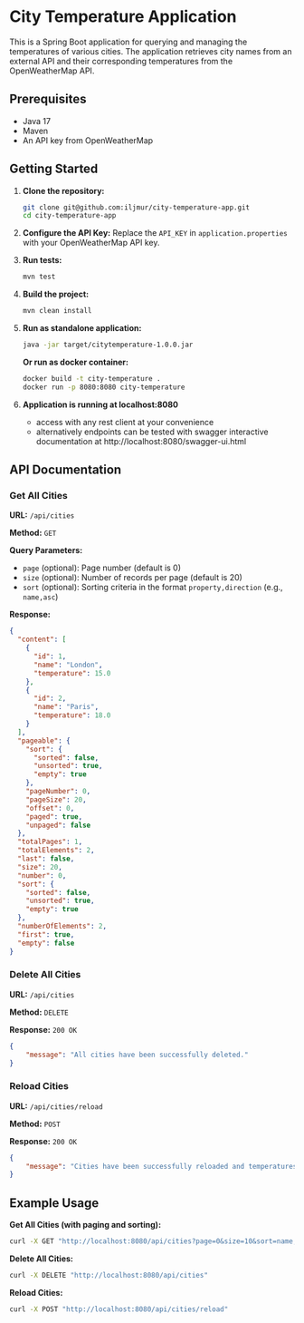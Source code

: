 # City Temperature Application

This is a Spring Boot application for querying and managing the temperatures of various cities. The application retrieves city names from an external API and their corresponding temperatures from the OpenWeatherMap API.

## Prerequisites

- Java 17
- Maven
- An API key from OpenWeatherMap

## Getting Started

1. **Clone the repository:**
	```bash
	git clone git@github.com:iljmur/city-temperature-app.git
	cd city-temperature-app
	```

2. **Configure the API Key:**
   Replace the `API_KEY` in `application.properties` with your OpenWeatherMap API key.

3. **Run tests:**
	```bash
	mvn test
	```
	
4. **Build the project:**
	```bash
	mvn clean install
	```

5. **Run as standalone application:**
	```bash
	java -jar target/citytemperature-1.0.0.jar
	```
   
   **Or run as docker container:**
	```bash
	docker build -t city-temperature .
	docker run -p 8080:8080 city-temperature
	```
	
6. **Application is running at localhost:8080**
	- access with any rest client at your convenience
	- alternatively endpoints can be tested with swagger interactive documentation at http://localhost:8080/swagger-ui.html
	
## API Documentation

### Get All Cities

**URL:** `/api/cities`

**Method:** `GET`

**Query Parameters:**
- `page` (optional): Page number (default is 0)
- `size` (optional): Number of records per page (default is 20)
- `sort` (optional): Sorting criteria in the format `property,direction` (e.g., `name,asc`)

**Response:**
```json
{
  "content": [
    {
      "id": 1,
      "name": "London",
      "temperature": 15.0
    },
    {
      "id": 2,
      "name": "Paris",
      "temperature": 18.0
    }
  ],
  "pageable": {
    "sort": {
      "sorted": false,
      "unsorted": true,
      "empty": true
    },
    "pageNumber": 0,
    "pageSize": 20,
    "offset": 0,
    "paged": true,
    "unpaged": false
  },
  "totalPages": 1,
  "totalElements": 2,
  "last": false,
  "size": 20,
  "number": 0,
  "sort": {
    "sorted": false,
    "unsorted": true,
    "empty": true
  },
  "numberOfElements": 2,
  "first": true,
  "empty": false
}
```

### Delete All Cities

**URL:** `/api/cities`

**Method:** `DELETE`

**Response:** `200 OK`
```json
{
	"message": "All cities have been successfully deleted."
}
```

### Reload Cities

**URL:** `/api/cities/reload`

**Method:** `POST`

**Response:** `200 OK`
```json
{
	"message": "Cities have been successfully reloaded and temperatures updated."
}
```


## Example Usage

**Get All Cities (with paging and sorting):**
```sh
curl -X GET "http://localhost:8080/api/cities?page=0&size=10&sort=name,asc"
```

**Delete All Cities:**
```sh
curl -X DELETE "http://localhost:8080/api/cities"
```

**Reload Cities:**
```sh
curl -X POST "http://localhost:8080/api/cities/reload"
```
